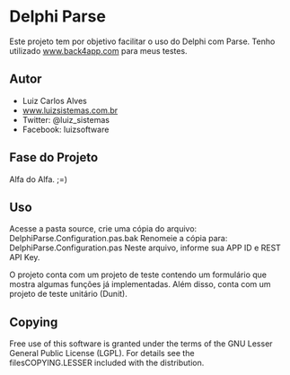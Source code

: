 Delphi Parse
============
Este projeto tem por objetivo facilitar o uso do Delphi com Parse. Tenho utilizado www.back4app.com para meus testes.

Autor
-----
+ Luiz Carlos Alves
+ www.luizsistemas.com.br
+ Twitter: @luiz_sistemas
+ Facebook: luizsoftware

Fase do Projeto
---------------
Alfa do Alfa.  ;=)

Uso
---
Acesse a pasta source, crie uma cópia do arquivo: DelphiParse.Configuration.pas.bak
Renomeie a cópia para: DelphiParse.Configuration.pas
Neste arquivo, informe sua APP ID e REST API Key.

O projeto conta com um projeto de teste contendo um formulário que mostra algumas funções já implementadas. Além disso, conta com um projeto de teste unitário (Dunit).

Copying
-------
Free use of this software is granted under the terms of the GNU Lesser General Public License (LGPL). For details see the filesCOPYING.LESSER included with the distribution.
